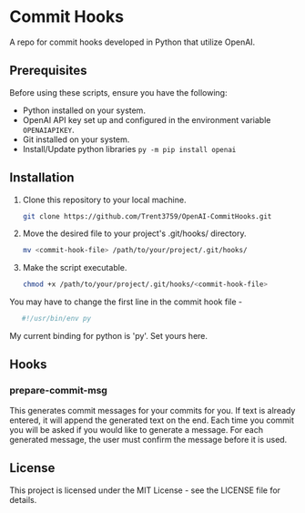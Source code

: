 # Commit Hooks

A repo for commit hooks developed in Python that utilize OpenAI. 

## Prerequisites

Before using these scripts, ensure you have the following:

- Python installed on your system.
- OpenAI API key set up and configured in the environment variable `OPENAIAPIKEY`.
- Git installed on your system.
- Install/Update python libraries ```py -m pip install openai```

## Installation

1. Clone this repository to your local machine.

   ```bash
   git clone https://github.com/Trent3759/OpenAI-CommitHooks.git
   ```
2. Move the desired file to your project's .git/hooks/ directory.
   ```bash
   mv <commit-hook-file> /path/to/your/project/.git/hooks/
   ```
3. Make the script executable.
   ```bash
   chmod +x /path/to/your/project/.git/hooks/<commit-hook-file>
   ```
You may have to change the first line in the commit hook file - 
   ```bash
      #!/usr/bin/env py
   ```
   My current binding for python is 'py'. Set yours here.
## Hooks
### prepare-commit-msg
This generates commit messages for your commits for you. If text is already entered, it will append the generated text on the end. Each time you commit you will be asked if you would like to generate a message. For each generated message, the user must confirm the    message before it is used. 

## License
This project is licensed under the MIT License - see the LICENSE file for details.


